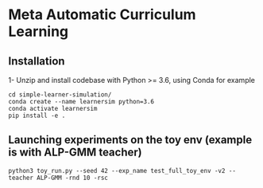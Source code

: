 
Meta Automatic Curriculum Learning
==================================


## Installation

1- Unzip and install codebase with Python >= 3.6, using Conda for example 
```
cd simple-learner-simulation/
conda create --name learnersim python=3.6
conda activate learnersim
pip install -e .
```

## Launching experiments on the toy env (example is with ALP-GMM teacher)
```
python3 toy_run.py --seed 42 --exp_name test_full_toy_env -v2 --teacher ALP-GMM -rnd 10 -rsc
```
